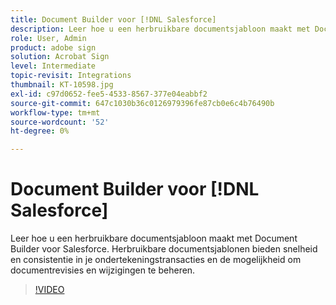 ```yaml
---
title: Document Builder voor [!DNL Salesforce]
description: Leer hoe u een herbruikbare documentsjabloon maakt met Document Builder voor Salesforce
role: User, Admin
product: adobe sign
solution: Acrobat Sign
level: Intermediate
topic-revisit: Integrations
thumbnail: KT-10598.jpg
exl-id: c97d0652-fee5-4533-8567-377e04eabbf2
source-git-commit: 647c1030b36c0126979396fe87cb0e6c4b76490b
workflow-type: tm+mt
source-wordcount: '52'
ht-degree: 0%

---
```


# Document Builder voor [!DNL Salesforce]

Leer hoe u een herbruikbare documentsjabloon maakt met Document Builder voor Salesforce. Herbruikbare documentsjablonen bieden snelheid en consistentie in je ondertekeningstransacties en de mogelijkheid om documentrevisies en wijzigingen te beheren.

>[!VIDEO](https://video.tv.adobe.com/v/3409414?hidetitle=true)
